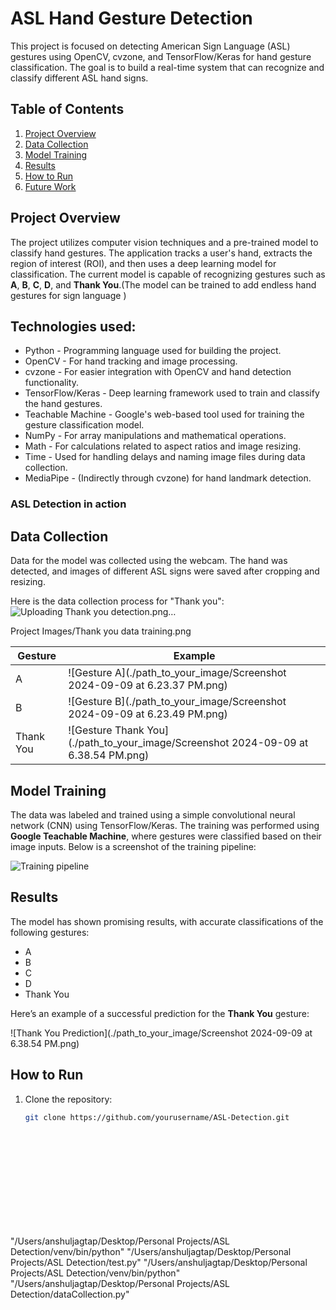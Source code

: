 # ASL Hand Gesture Detection 

This project is focused on detecting American Sign Language (ASL) gestures using OpenCV, cvzone, and TensorFlow/Keras for hand gesture classification. The goal is to build a real-time system that can recognize and classify different ASL hand signs.

## Table of Contents
1. [Project Overview](#project-overview)
2. [Data Collection](#data-collection)
3. [Model Training](#model-training)
4. [Results](#results)
5. [How to Run](#how-to-run)
6. [Future Work](#future-work) 

## Project Overview
The project utilizes computer vision techniques and a pre-trained model to classify hand gestures. The application tracks a user's hand, extracts the region of interest (ROI), and then uses a deep learning model for classification. The current model is capable of recognizing gestures such as **A**, **B**, **C**, **D**, and **Thank You**.(The model can be trained to add endless hand gestures for sign language )

## Technologies used: 
- Python - Programming language used for building the project.
- OpenCV - For hand tracking and image processing.
- cvzone - For easier integration with OpenCV and hand detection functionality.
- TensorFlow/Keras - Deep learning framework used to train and classify the hand gestures.
- Teachable Machine - Google's web-based tool used for training the gesture classification model.
- NumPy - For array manipulations and mathematical operations.
- Math - For calculations related to aspect ratios and image resizing.
- Time - Used for handling delays and naming image files during data collection.
- MediaPipe - (Indirectly through cvzone) for hand landmark detection.

### ASL Detection in action

## Data Collection
Data for the model was collected using the webcam. The hand was detected, and images of different ASL signs were saved after cropping and resizing.

Here is the data collection process for "Thank you":
![Uploading Thank you detection.png…]()

Project Images/Thank you data training.png 


| Gesture | Example |
|---------|---------|
| A | ![Gesture A](./path_to_your_image/Screenshot 2024-09-09 at 6.23.37 PM.png) |
| B | ![Gesture B](./path_to_your_image/Screenshot 2024-09-09 at 6.23.49 PM.png) |
| Thank You | ![Gesture Thank You](./path_to_your_image/Screenshot 2024-09-09 at 6.38.54 PM.png) |

## Model Training
The data was labeled and trained using a simple convolutional neural network (CNN) using TensorFlow/Keras. The training was performed using **Google Teachable Machine**, where gestures were classified based on their image inputs. Below is a screenshot of the training pipeline:

![Training pipeline](./path_to_your_image/Google_teachable.png)

## Results
The model has shown promising results, with accurate classifications of the following gestures:
- A
- B
- C
- D
- Thank You

Here’s an example of a successful prediction for the **Thank You** gesture:

![Thank You Prediction](./path_to_your_image/Screenshot 2024-09-09 at 6.38.54 PM.png)

## How to Run
1. Clone the repository:
   ```bash
   git clone https://github.com/yourusername/ASL-Detection.git














"/Users/anshuljagtap/Desktop/Personal Projects/ASL Detection/venv/bin/python" "/Users/anshuljagtap/Desktop/Personal Projects/ASL Detection/test.py"
"/Users/anshuljagtap/Desktop/Personal Projects/ASL Detection/venv/bin/python" "/Users/anshuljagtap/Desktop/Personal Projects/ASL Detection/dataCollection.py"